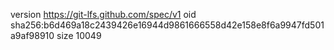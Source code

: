 version https://git-lfs.github.com/spec/v1
oid sha256:b6d469a18c2439426e16944d9861666558d42e158e8f6a9947fd501a9af98910
size 10049

